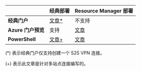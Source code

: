 | | **经典部署** | **Resource Manager 部署** |
|----------------------------------------|--------------|----------------------|
| **经典门户** |[文章*](/documentation/articles/vpn-gateway-site-to-site-create) | 不支持 |
| **Azure 门户预览** | 支持 | [文章](/documentation/articles/vpn-gateway-howto-site-to-site-resource-manager-portal)|
| **PowerShell** |[文章+](/documentation/articles/vpn-gateway-multi-site) | [文章](/documentation/articles/vpn-gateway-create-site-to-site-rm-powershell)| 

(*) 表示经典门户仅支持创建一个 S2S VPN 连接。

(+) 表示此文章是针对多站点连接编写的。

<!---HONumber=Mooncake_0425_2016-->
